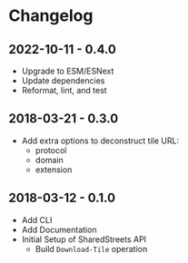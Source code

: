 # Changelog

## 2022-10-11 - 0.4.0

- Upgrade to ESM/ESNext
- Update dependencies
- Reformat, lint, and test

## 2018-03-21 - 0.3.0

- Add extra options to deconstruct tile URL:
  - protocol
  - domain
  - extension

## 2018-03-12 - 0.1.0

- Add CLI
- Add Documentation
- Initial Setup of SharedStreets API
  - Build `Download-Tile` operation
